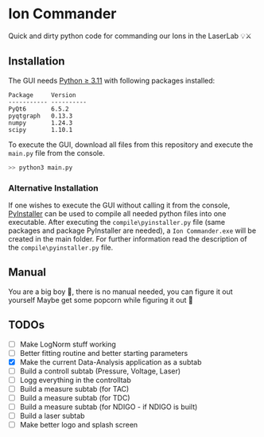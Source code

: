 # Ion Commander
Quick and dirty python code for commanding our Ions in the LaserLab 💡⚔

## Installation
The GUI needs [Python ≥ 3.11](https://www.python.org/downloads/) with following packages installed:

```
Package     Version
----------- ----------
PyQt6       6.5.2
pyqtgraph   0.13.3
numpy       1.24.3
scipy       1.10.1
```

To execute the GUI, download all files from this repository and execute the `main.py` file from the console.
```bash
>> python3 main.py
```

### Alternative Installation
If one wishes to execute the GUI without calling it from the console, [PyInstaller](https://pyinstaller.org/en/stable/) can be used to compile all needed python files into one executable.
After executing the `compile\pyinstaller.py` file (same packages and package PyInstaller are needed), a `Ion Commander.exe` will be created in the main folder.
For further information read the description of the `compile\pyinstaller.py` file.

## Manual
You are a big boy 🐶, there is no manual needed, you can figure it out yourself
Maybe get some popcorn while figuring it out 🍿

## TODOs
- [ ] Make LogNorm stuff working
- [ ] Better fitting routine and better starting parameters
- [x] Make the current Data-Analysis application as a subtab
- [ ] Build a controll subtab (Pressure, Voltage, Laser)
- [ ] Logg everything in the controlltab
- [ ] Build a measure subtab (for TAC)
- [ ] Build a measure subtab (for TDC)
- [ ] Build a measure subtab (for NDIGO - if NDIGO is built)
- [ ] Build a laser subtab
- [ ] Make better logo and splash screen
